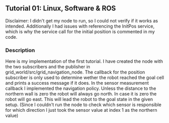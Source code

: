 
## Tutorial 01: Linux, Software & ROS

Disclaimer: I didn't get my node to run, so I could not verify if it works as intended.
Additionally I had issues with referencing the InitPos service, which is why the service call for the initial position is commented in my code.

### Description

Here is my implementation of the first tutorial.
I have created the node with the two subscribers and the publisher in grid_world/src/grid_navigation_node.
The callback for the position subscriber is only used to determine wether the robot reached the goal cell and prints a success message if it does.
In the sensor measurement callback I implemented the navigation policy.
Unless the distance to the northern wall is zero the robot will always go north.
In case it is zero the robot will go east. This will lead the robot to the goal state in the given setup.
(Since I couldn't run the node to check which sensor is responsible for which direction I just took the sensor value at index 1 as the northern value)
